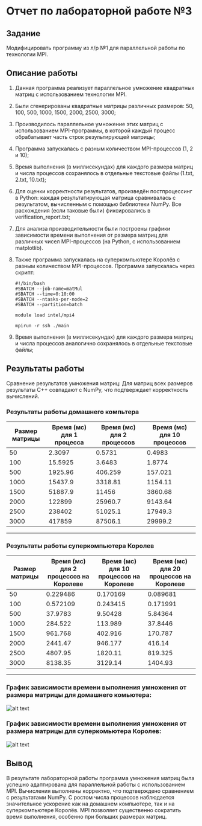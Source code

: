 # Отчет по лабораторной работе №3

## Задание

Модифицировать программу из л/р №1 для параллельной работы по
технологии MPI.

## Описание работы

1. Данная программа реализует параллельное умножение квадратных матриц с использованием технологии MPI.

2. Были сгенерированы квадратные матрицы различных размеров: 50, 100, 500, 1000, 1500, 2000, 2500, 3000;

3. Производилось параллельное умножение этих матриц с использованием MPI-программы, в которой каждый процесс обрабатывает часть строк результирующей матрицы;

4. Программа запускалась с разным количеством MPI-процессов (1, 2 и 10);

5. Время выполнения (в миллисекундах) для каждого размера матриц и числа процессов сохранялось в отдельные текстовые файлы (1.txt, 2.txt, 10.txt);

6. Для оценки корректности результатов, произведён постпроцессинг в Python: каждая результатирующая матрица сравнивалась с результатом, вычисленным с помощью библиотеки NumPy. Все расхождения (если таковые были) фиксировались в verification_report.txt;

7. Для анализа производительности были построены графики зависимости времени выполнения от размера матриц для различных чисел MPI-процессов (на Python, с использованием matplotlib).

8. Также программа запускалась на суперкомпьютере Королёв с разным количеством MPI-процессов. Программа запускалась через скрипт:
   ```
   #!/bin/bash
   #SBATCH --job-name=matMul          
   #SBATCH --time=0:10:00           
   #SBATCH --ntasks-per-node=2       
   #SBATCH --partition=batch         

   module load intel/mpi4            

   mpirun -r ssh ./main               
10. Время выполнения (в миллисекундах) для каждого размера матриц и числа процессов аналогично сохранялось в отдельные текстовые файлы;

## Результаты работы

Сравнение результатов умножения матриц: Для матриц всех размеров результаты C++ совпадают с NumPy, что подтверждает корректность вычислений.

### Результаты работы домашнего компьтера

| Размер матрицы | Время (мс) для 1 процесса | Время (мс) для 2 процессов | Время (мс) для 10 процессов |
| -------------- | ------------------------- | -------------------------- | --------------------------- |
| 50             | 2.3097                    | 0.5731                     | 0.4983                      |
| 100            | 15.5925                   | 3.6483                     | 1.8774                      |
| 500            | 1925.96                   | 406.259                    | 157.021                     |
| 1000           | 15437.9                   | 3318.81                    | 1154.11                     |
| 1500           | 51887.9                   | 11456                      | 3860.68                     |
| 2000           | 122899                    | 25960.7                    | 9143.64                     |
| 2500           | 238402                    | 51025.1                    | 17949.3                     |
| 3000           | 417859                    | 87506.1                    | 29999.2                     |

---

### Результаты работы суперкомпьютера Королев

| Размер матрицы | Время (мс) для 2 процессов на Королеве | Время (мс) для 10 процессов на Королеве | Время (мс) для 20 процессов на Королеве |
| -------------- | -------------------------------------- | --------------------------------------- | --------------------------------------- |
| 50             | 0.229486                               | 0.170169                                | 0.089681                                |
| 100            | 0.572109                               | 0.243415                                | 0.171991                                |
| 500            | 37.9783                                | 9.50428                                 | 5.84364                                 |
| 1000           | 284.522                                | 113.989                                 | 37.8446                                 |
| 1500           | 961.768                                | 402.916                                 | 170.787                                 |
| 2000           | 2441.47                                | 946.177                                 | 416.14                                  |
| 2500           | 4807.95                                | 1820.11                                 | 819.325                                 |
| 3000           | 8138.35                                | 3129.14                                 | 1404.93                                 |

---

### График зависимости времени выполнения умножения от размера матрицы для домашнего комьютера:

![alt text](plot_h.png)

### График зависимости времени выполнения умножения от размера матрицы для cуперкомьютера Королев:

![alt text](plot.png)

## Вывод

В результате лабораторной работы программа умножения матриц была успешно адаптирована для параллельной работы с использованием MPI. Вычисления выполнены корректно, что подтверждено сравнением с результатами NumPy. С ростом числа процессов наблюдается значительное ускорение как на домашнем компьютере, так и на суперкомпьютере Королёв. MPI позволяет существенно сократить время выполнения, особенно при больших размерах матриц.
